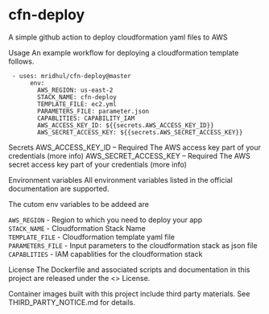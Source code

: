 # cfn-deploy

A simple github action to deploy cloudformation yaml files to AWS

Usage
An example workflow for deploying a cloudformation template follows.

```
 - uses: mridhul/cfn-deploy@master
      env:
        AWS_REGION: us-east-2
        STACK_NAME: cfn-deploy
        TEMPLATE_FILE: ec2.yml
        PARAMETERS_FILE: parameter.json
        CAPABLITIES: CAPABILITY_IAM
        AWS_ACCESS_KEY_ID: ${{secrets.AWS_ACCESS_KEY_ID}}
        AWS_SECRET_ACCESS_KEY: ${{secrets.AWS_SECRET_ACCESS_KEY}}

```

Secrets
AWS_ACCESS_KEY_ID – Required The AWS access key part of your credentials (more info)
AWS_SECRET_ACCESS_KEY – Required The AWS secret access key part of your credentials (more info)

Environment variables
All environment variables listed in the official documentation are supported.

The cutom env variables to be addeed are 

`AWS_REGION` - Region to which you need to deploy your app<br>
`STACK_NAME` - Cloudformation Stack Name <br>
`TEMPLATE_FILE` - Cloudformation template yaml file<br>
`PARAMETERS_FILE` - Input parameters to the cloudformation stack as json file<br>
`CAPABLITIES` - IAM capablities for the cloudformation stack<br>


License
The Dockerfile and associated scripts and documentation in this project are released under the <> License.

Container images built with this project include third party materials. See THIRD_PARTY_NOTICE.md for details.
